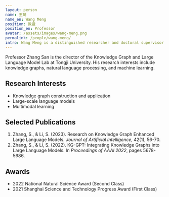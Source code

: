 ```yaml
---
layout: person
name: 王萌
name_en: Wang Meng
position: 教授
position_en: Professor
avatar: /assets/images/wang-meng.png
permalink: /people/wang-meng/
intro: Wang Meng is a distinguished researcher and doctoral supervisor at the College of Design and Innovation. He leads the Knowledge Computing Lab of Tongji University, and is the leading founder of OpenKG. He previously served as CTO in leading AI companies, accumulating rich insights into cutting-edge technologies and R&D management experience.
---
```



Professor Zhang San is the director of the Knowledge Graph and Large Language Model Lab at Tongji University. His research interests include knowledge graphs, natural language processing, and machine learning.

## Research Interests
- Knowledge graph construction and application
- Large-scale language models
- Multimodal learning

## Selected Publications
1. Zhang, S., & Li, S. (2023). Research on Knowledge Graph Enhanced Large Language Models. *Journal of Artificial Intelligence*, 42(1), 56-70.
2. Zhang, S., & Li, S. (2022). KG-GPT: Integrating Knowledge Graphs into Large Language Models. In *Proceedings of AAAI 2022*, pages 5678-5686.

## Awards
- 2022 National Natural Science Award (Second Class)
- 2021 Shanghai Science and Technology Progress Award (First Class)


